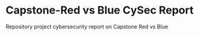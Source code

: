 # Capstone-Red vs Blue CySec Report
Repository project cybersecurity report on Capstone Red vs Blue 
